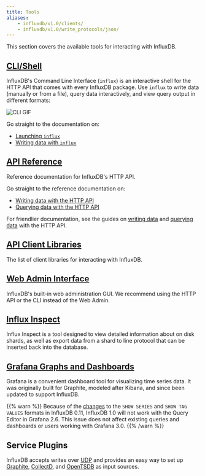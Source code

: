 ```yaml
---
title: Tools
aliases:
    - influxdb/v1.0/clients/
    - influxdb/v1.0/write_protocols/json/
---
```


This section covers the available tools for interacting with InfluxDB.

## [CLI/Shell](/influxdb/v1.0/tools/shell/)

InfluxDB's Command Line Interface (`influx`) is an interactive shell for the
HTTP API that comes with every InfluxDB package.
Use `influx` to write data (manually or from a file), query data interactively,
and view query output in different formats:

![CLI GIF](/img/influxdb/cli-1.0-beta.gif)

Go straight to the documentation on:

* [Launching `influx`](/influxdb/v1.0/tools/shell/#launch-influx)
* [Writing data with `influx`](/influxdb/v1.0/tools/shell/#write-data-to-influxdb-with-insert)

## [API Reference](/influxdb/v1.0/tools/api/)

Reference documentation for InfluxDB's HTTP API.

Go straight to the reference documentation on:

* [Writing data with the HTTP API](/influxdb/v1.0/tools/api/#write)
* [Querying data with the HTTP API](/influxdb/v1.0/tools/api/#query)

For friendlier documentation, see the guides on
[writing data](/influxdb/v1.0/guides/writing_data/) and
[querying data](/influxdb/v1.0/guides/querying_data/) with the HTTP API.

## [API Client Libraries](/influxdb/v1.0/tools/api_client_libraries/)

The list of client libraries for interacting with InfluxDB.

## [Web Admin Interface](/influxdb/v1.0/tools/web_admin/)

InfluxDB's built-in web administration GUI.
We recommend using the HTTP API or the CLI instead of the Web Admin.

## [Influx Inspect](/influxdb/v1.0/tools/influx_inspect/)

Influx Inspect is a tool designed to view detailed information about on disk shards, as well as export data from a shard to line protocol that can be inserted back into the database.

## [Grafana Graphs and Dashboards](http://docs.grafana.org/datasources/influxdb/)

Grafana is a convenient dashboard tool for visualizing time series data.
It was originally built for Graphite, modeled after Kibana, and since been updated to support InfluxDB.

{{% warn %}} Because of the [changes](/influxdb/v0.11/concepts/010_vs_011/#breaking-api-changes) to the `SHOW SERIES` and `SHOW TAG VALUES` formats in InfluxDB 0.11, InfluxDB 1.0 will not work with the Query Editor in Grafana 2.6.
This issue does not affect existing queries and dashboards or users working with Grafana 3.0. {{% /warn %}}

## Service Plugins

InfluxDB accepts writes over
[UDP](/influxdb/v1.0/tools/udp/)
and provides an easy way to set up
[Graphite](/influxdb/v1.0/tools/graphite/),
[CollectD](/influxdb/v1.0/tools/collectd/),
and [OpenTSDB](/influxdb/v1.0/tools/opentsdb/) as input sources.
